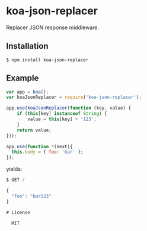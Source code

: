 # koa-json-replacer

  Replacer JSON response middleware.

## Installation

```
$ npm install koa-json-replacer
```

## Example

```js
var app = koa();
var koaJsonReplacer = require('koa-json-replacer');

app.use(koaJsonReplacer(function (key, value) {
	if (this[key] instanceof String) {
		value = this[key] + '123';
	}
	return value;
}));

app.use(function *(next){
  this.body = { foo: 'bar' };
});
```

  yields:

```js
$ GET /

{
  "foo": "bar123"
}

# License

  MIT
